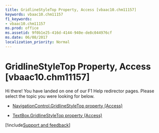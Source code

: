 ```yaml
---
title: GridlineStyleTop Property, Access [vbaac10.chm11157]
keywords: vbaac10.chm11157
f1_keywords:
- vbaac10.chm11157
ms.prod: office
ms.assetid: 9f0b1e25-416d-4144-940e-de8c044976cf
ms.date: 06/08/2017
localization_priority: Normal
---
```



# GridlineStyleTop Property, Access [vbaac10.chm11157]

Hi there! You have landed on one of our F1 Help redirector pages. Please select the topic you were looking for below.

- [NavigationControl.GridlineStyleTop property (Access)](https://msdn.microsoft.com/library/53782607-fd23-26e2-ae48-721786cd20cc%28Office.15%29.aspx)

- [TextBox.GridlineStyleTop property (Access)](https://msdn.microsoft.com/library/57a47306-5b85-06e0-e59f-f86e617d9c75%28Office.15%29.aspx)

[!include[Support and feedback](~/includes/feedback-boilerplate.md)]